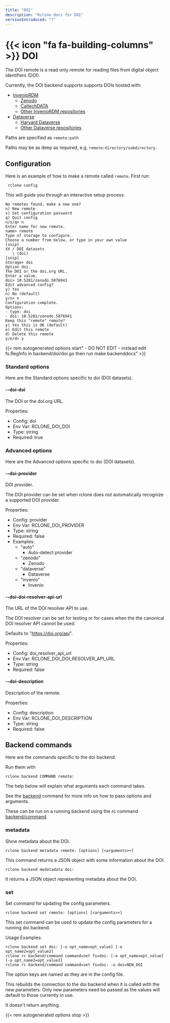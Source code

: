 ```yaml
---
title: "DOI"
description: "Rclone docs for DOI"
versionIntroduced: "?"
---
```


# {{< icon "fa fa-building-columns" >}} DOI

The DOI remote is a read only remote for reading files from digital object identifiers (DOI).

Currently, the DOI backend supports supports DOIs hosted with:
- [InvenioRDM](https://inveniosoftware.org/products/rdm/)
  - [Zenodo](https://zenodo.org)
  - [CaltechDATA](https://data.caltech.edu)
  - [Other InvenioRDM repositories](https://inveniosoftware.org/showcase/)
- [Dataverse](https://dataverse.org)
  - [Harvard Dataverse](https://dataverse.harvard.edu)
  - [Other Dataverse repositories](https://dataverse.org/installations)

Paths are specified as `remote:path`

Paths may be as deep as required, e.g. `remote:directory/subdirectory`.

## Configuration

Here is an example of how to make a remote called `remote`.  First run:

     rclone config

This will guide you through an interactive setup process:

```
No remotes found, make a new one?
n) New remote
s) Set configuration password
q) Quit config
n/s/q> n
Enter name for new remote.
name> remote
Type of storage to configure.
Choose a number from below, or type in your own value
[snip]
XX / DOI datasets
   \ (doi)
[snip]
Storage> doi
Option doi.
The DOI or the doi.org URL.
Enter a value.
doi> 10.5281/zenodo.5876941
Edit advanced config?
y) Yes
n) No (default)
y/n> n
Configuration complete.
Options:
- type: doi
- doi: 10.5281/zenodo.5876941
Keep this "remote" remote?
y) Yes this is OK (default)
e) Edit this remote
d) Delete this remote
y/e/d> y
```

{{< rem autogenerated options start" - DO NOT EDIT - instead edit fs.RegInfo in backend/doi/doi.go then run make backenddocs" >}}
### Standard options

Here are the Standard options specific to doi (DOI datasets).

#### --doi-doi

The DOI or the doi.org URL.

Properties:

- Config:      doi
- Env Var:     RCLONE_DOI_DOI
- Type:        string
- Required:    true

### Advanced options

Here are the Advanced options specific to doi (DOI datasets).

#### --doi-provider

DOI provider.

The DOI provider can be set when rclone does not automatically recognize a supported DOI provider.

Properties:

- Config:      provider
- Env Var:     RCLONE_DOI_PROVIDER
- Type:        string
- Required:    false
- Examples:
    - "auto"
        - Auto-detect provider
    - "zenodo"
        - Zenodo
    - "dataverse"
        - Dataverse
    - "invenio"
        - Invenio

#### --doi-doi-resolver-api-url

The URL of the DOI resolver API to use.

The DOI resolver can be set for testing or for cases when the the canonical DOI resolver API cannot be used.

Defaults to "https://doi.org/api".

Properties:

- Config:      doi_resolver_api_url
- Env Var:     RCLONE_DOI_DOI_RESOLVER_API_URL
- Type:        string
- Required:    false

#### --doi-description

Description of the remote.

Properties:

- Config:      description
- Env Var:     RCLONE_DOI_DESCRIPTION
- Type:        string
- Required:    false

## Backend commands

Here are the commands specific to the doi backend.

Run them with

    rclone backend COMMAND remote:

The help below will explain what arguments each command takes.

See the [backend](/commands/rclone_backend/) command for more
info on how to pass options and arguments.

These can be run on a running backend using the rc command
[backend/command](/rc/#backend-command).

### metadata

Show metadata about the DOI.

    rclone backend metadata remote: [options] [<arguments>+]

This command returns a JSON object with some information about the DOI.

    rclone backend medatadata doi: 

It returns a JSON object representing metadata about the DOI.


### set

Set command for updating the config parameters.

    rclone backend set remote: [options] [<arguments>+]

This set command can be used to update the config parameters
for a running doi backend.

Usage Examples:

    rclone backend set doi: [-o opt_name=opt_value] [-o opt_name2=opt_value2]
    rclone rc backend/command command=set fs=doi: [-o opt_name=opt_value] [-o opt_name2=opt_value2]
    rclone rc backend/command command=set fs=doi: -o doi=NEW_DOI

The option keys are named as they are in the config file.

This rebuilds the connection to the doi backend when it is called with
the new parameters. Only new parameters need be passed as the values
will default to those currently in use.

It doesn't return anything.


{{< rem autogenerated options stop >}}
